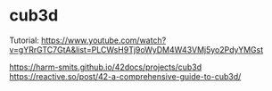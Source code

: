 # cub3d

Tutorial: https://www.youtube.com/watch?v=gYRrGTC7GtA&list=PLCWsH9Tj9oWyDM4W43VMj5yo2PdyYMGst

https://harm-smits.github.io/42docs/projects/cub3d
https://reactive.so/post/42-a-comprehensive-guide-to-cub3d/
